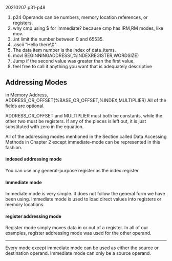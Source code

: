 20210207 p31-p48
1. p24 Operands can be numbers, memory location references, or registers.
1. why cmp using $ for immediate? because cmp has IRM,RM modes, like mov.
1. .int limit the number between 0 and 65535.
1. .ascii "Hello there\0"
1. The data item number is the index of data_items.
1. movl BEGINNINGADDRESS(,%INDEXREGISTER,WORDSIZE)
1. Jump if the second value was greater than the first value.
1. feel free to call it anything you want that is adequately descriptive

## Addressing Modes
in Memory Address, ADDRESS_OR_OFFSET(%BASE_OR_OFFSET,%INDEX,MULTIPLIER) All of the fields are optional.

ADDRESS_OR_OFFSET and MULTIPLIER must both be constants, while the other
two must be registers. If any of the pieces is left out, it is just substituted with zero
in the equation.

All of the addressing modes mentioned in the Section called Data Accessing
Methods in Chapter 2 except immediate-mode can be represented in this fashion.

#### indexed addressing mode
You can use any general-purpose register as the index register.

#### Immediate mode 
Immediate mode is very simple. It does not follow the general form we have
been using. Immediate mode is used to load direct values into registers or
memory locations.

#### register addressing mode
Register mode simply moves data in or out of a register. In all of our
examples, register addressing mode was used for the other operand.

----

Every mode except immediate mode can be used as either the source or
destination operand. Immediate mode can only be a source operand.
